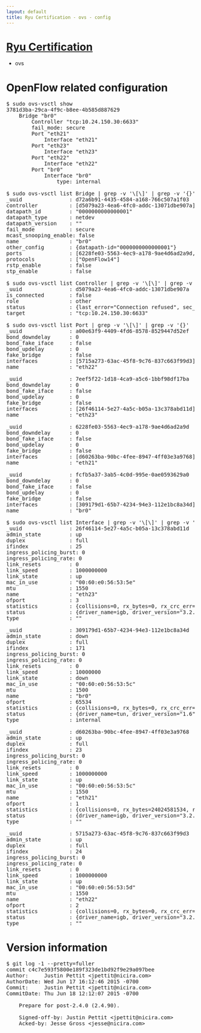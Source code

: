 ```yaml
---
layout: default
title: Ryu Certification - ovs - config
---
```

# [Ryu Certification](http://osrg.github.io/ryu/certification.html)
* ovs 

# OpenFlow related configuration
<pre>
$ sudo ovs-vsctl show
3781d3ba-29ca-4f9c-b8ee-4b585d887629
    Bridge "br0"
        Controller "tcp:10.24.150.30:6633"
        fail_mode: secure
        Port "eth21"
            Interface "eth21"
        Port "eth23"
            Interface "eth23"
        Port "eth22"
            Interface "eth22"
        Port "br0"
            Interface "br0"
                type: internal

$ sudo ovs-vsctl list Bridge | grep -v '\[\]' | grep -v '{}'
_uuid               : d72a6b91-4435-4584-a168-766c507a1f03
controller          : [d5079a23-4ea6-4fc0-addc-13071dbe907a]
datapath_id         : "0000000000000001"
datapath_type       : netdev
datapath_version    : "<built-in>"
fail_mode           : secure
mcast_snooping_enable: false
name                : "br0"
other_config        : {datapath-id="0000000000000001"}
ports               : [6228fe03-5563-4ec9-a178-9ae4d6ad2a9d, 7eef5f22-1d18-4ca9-a5c6-1bbf98df17ba, a00e63f9-4409-4fd6-8578-8529447d52ef, fcfb5a37-3ab5-4c0d-995e-0ae0593629a0]
protocols           : ["OpenFlow14"]
rstp_enable         : false
stp_enable          : false

$ sudo ovs-vsctl list Controller | grep -v '\[\]' | grep -v '{}'
_uuid               : d5079a23-4ea6-4fc0-addc-13071dbe907a
is_connected        : false
role                : other
status              : {last_error="Connection refused", sec_since_disconnect="2", state=BACKOFF}
target              : "tcp:10.24.150.30:6633"

$ sudo ovs-vsctl list Port | grep -v '\[\]' | grep -v '{}'
_uuid               : a00e63f9-4409-4fd6-8578-8529447d52ef
bond_downdelay      : 0
bond_fake_iface     : false
bond_updelay        : 0
fake_bridge         : false
interfaces          : [5715a273-63ac-45f8-9c76-837c663f99d3]
name                : "eth22"

_uuid               : 7eef5f22-1d18-4ca9-a5c6-1bbf98df17ba
bond_downdelay      : 0
bond_fake_iface     : false
bond_updelay        : 0
fake_bridge         : false
interfaces          : [26f46114-5e27-4a5c-b05a-13c378abd11d]
name                : "eth23"

_uuid               : 6228fe03-5563-4ec9-a178-9ae4d6ad2a9d
bond_downdelay      : 0
bond_fake_iface     : false
bond_updelay        : 0
fake_bridge         : false
interfaces          : [d60263ba-90bc-4fee-8947-4ff03e3a9768]
name                : "eth21"

_uuid               : fcfb5a37-3ab5-4c0d-995e-0ae0593629a0
bond_downdelay      : 0
bond_fake_iface     : false
bond_updelay        : 0
fake_bridge         : false
interfaces          : [309179d1-65b7-4234-94e3-112e1bc8a34d]
name                : "br0"

$ sudo ovs-vsctl list Interface | grep -v '\[\]' | grep -v '{}'
_uuid               : 26f46114-5e27-4a5c-b05a-13c378abd11d
admin_state         : up
duplex              : full
ifindex             : 25
ingress_policing_burst: 0
ingress_policing_rate: 0
link_resets         : 0
link_speed          : 1000000000
link_state          : up
mac_in_use          : "00:60:e0:56:53:5e"
mtu                 : 1550
name                : "eth23"
ofport              : 3
statistics          : {collisions=0, rx_bytes=0, rx_crc_err=0, rx_dropped=0, rx_errors=0, rx_frame_err=0, rx_over_err=0, rx_packets=0, tx_bytes=1176922500, tx_dropped=0, tx_errors=0, tx_packets=784615}
status              : {driver_name=igb, driver_version="3.2.10-k", firmware_version="2.10-9"}
type                : ""

_uuid               : 309179d1-65b7-4234-94e3-112e1bc8a34d
admin_state         : down
duplex              : full
ifindex             : 171
ingress_policing_burst: 0
ingress_policing_rate: 0
link_resets         : 0
link_speed          : 10000000
link_state          : down
mac_in_use          : "00:60:e0:56:53:5c"
mtu                 : 1500
name                : "br0"
ofport              : 65534
statistics          : {collisions=0, rx_bytes=0, rx_crc_err=0, rx_dropped=0, rx_errors=0, rx_frame_err=0, rx_over_err=0, rx_packets=0, tx_bytes=0, tx_dropped=0, tx_errors=0, tx_packets=0}
status              : {driver_name=tun, driver_version="1.6", firmware_version="N/A"}
type                : internal

_uuid               : d60263ba-90bc-4fee-8947-4ff03e3a9768
admin_state         : up
duplex              : full
ifindex             : 23
ingress_policing_burst: 0
ingress_policing_rate: 0
link_resets         : 0
link_speed          : 1000000000
link_state          : up
mac_in_use          : "00:60:e0:56:53:5c"
mtu                 : 1550
name                : "eth21"
ofport              : 1
statistics          : {collisions=0, rx_bytes=24024581534, rx_crc_err=0, rx_dropped=0, rx_errors=0, rx_frame_err=0, rx_over_err=0, rx_packets=16026376, tx_bytes=0, tx_dropped=0, tx_errors=0, tx_packets=0}
status              : {driver_name=igb, driver_version="3.2.10-k", firmware_version="2.10-9"}
type                : ""

_uuid               : 5715a273-63ac-45f8-9c76-837c663f99d3
admin_state         : up
duplex              : full
ifindex             : 24
ingress_policing_burst: 0
ingress_policing_rate: 0
link_resets         : 0
link_speed          : 1000000000
link_state          : up
mac_in_use          : "00:60:e0:56:53:5d"
mtu                 : 1550
name                : "eth22"
ofport              : 2
statistics          : {collisions=0, rx_bytes=0, rx_crc_err=0, rx_dropped=0, rx_errors=0, rx_frame_err=0, rx_over_err=0, rx_packets=0, tx_bytes=18089315792, tx_dropped=0, tx_errors=0, tx_packets=12064077}
status              : {driver_name=igb, driver_version="3.2.10-k", firmware_version="2.10-9"}
type                : ""
</pre>

# Version information
<pre>
$ git log -1 --pretty=fuller
commit c4c7e593f5800e189f323de1bd92f9e29a097bee
Author:     Justin Pettit &lt;jpettit@nicira.com&gt;
AuthorDate: Wed Jun 17 16:12:46 2015 -0700
Commit:     Justin Pettit &lt;jpettit@nicira.com&gt;
CommitDate: Thu Jun 18 12:12:07 2015 -0700

    Prepare for post-2.4.0 &#40;2.4.90&#41;.
    
    Signed-off-by: Justin Pettit &lt;jpettit@nicira.com&gt;
    Acked-by: Jesse Gross &lt;jesse@nicira.com&gt;
</pre>
